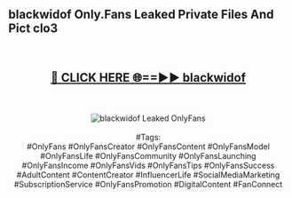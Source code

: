 <h2>blackwidof Only.Fans Leaked Private Files And Pict clo3</h2>
<br>
<div align="center">
<h2><a href="https://mediafiles.top/blackwidof" rel="nofollow">🔴 CLICK HERE 🌐==►► blackwidof</a></h2>
<br>
<br>
<a href="https://mediafiles.top/blackwidof" rel="nofollow" data-target="animated-image.originalLink"><img src="https://i.ibb.co.com/WyWwxjT/player-gif2.gif" alt="blackwidof Leaked OnlyFans" style="max-width: 100%; display: inline-block;" data-target="animated-image.originalImage"></a>
<br><br>
#Tags:
<br>
#OnlyFans #OnlyFansCreator #OnlyFansContent #OnlyFansModel #OnlyFansLife #OnlyFansCommunity #OnlyFansLaunching #OnlyFansIncome #OnlyFansVids #OnlyFansTips #OnlyFansSuccess #AdultContent #ContentCreator #InfluencerLife #SocialMediaMarketing #SubscriptionService #OnlyFansPromotion #DigitalContent #FanConnect
</div>
<br>